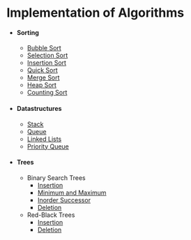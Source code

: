 #   Implementation of Algorithms

* ####  Sorting
  * [Bubble Sort](https://github.com/Nickhil1737/Introduction-to-Algorithms-in-C/blob/master/sorting/bubbleSort.c)
  * [Selection Sort](https://github.com/Nickhil1737/Introduction-to-Algorithms-in-C/blob/master/sorting/selectionSort.c)
  * [Insertion Sort](https://github.com/Nickhil1737/Introduction-to-Algorithms-in-C/blob/master/sorting/insertionSort.c)
  * [Quick Sort](https://github.com/Nickhil1737/Introduction-to-Algorithms-in-C/blob/master/sorting/quickSort.c)
  * [Merge Sort](https://github.com/Nickhil1737/Introduction-to-Algorithms-in-C/blob/master/sorting/mergeSort.c)
  * [Heap Sort](https://github.com/Nickhil1737/Introduction-to-Algorithms-in-C/blob/master/sorting/heapSort.c)
  * [Counting Sort](https://github.com/Nickhil1737/Introduction-to-Algorithms-in-C/blob/master/sorting/countingSort.c)

* ####  Datastructures
  * [Stack](https://github.com/Nickhil1737/Introduction-to-Algorithms-in-C/blob/master/datastructures/stack.c)
  * [Queue](https://github.com/Nickhil1737/Introduction-to-Algorithms-in-C/blob/master/datastructures/queue.c)
  * [Linked Lists](https://github.com/Nickhil1737/Introduction-to-Algorithms-in-C/blob/master/datastructures/linkedList.c)
  * [Priority Queue](https://github.com/Nickhil1737/Introduction-to-Algorithms-in-C/blob/master/datastructures/priorityQueue.c)

* ####  Trees
  * Binary Search Trees
    * [Insertion](https://github.com/Nickhil1737/Introduction-to-Algorithms-in-C/blob/master/trees/bstInsertion.c)
    * [Minimum and Maximum](https://github.com/Nickhil1737/Introduction-to-Algorithms-in-C/blob/master/trees/bstMinMax.c)
    * [Inorder Successor](https://github.com/Nickhil1737/Introduction-to-Algorithms-in-C/blob/master/trees/bst-successor.c)
    * [Deletion](https://github.com/Nickhil1737/Introduction-to-Algorithms-in-C/blob/master/trees/bstDeletion.c)
  * Red-Black Trees
    * [Insertion](https://github.com/Nickhil1737/Introduction-to-Algorithms-in-C/blob/master/trees/RBtreeInsertion.c)
    * [Deletion](https://github.com/Nickhil1737/Introduction-to-Algorithms-in-C/blob/master/trees/RBtreeInsertion.c)
